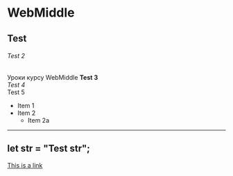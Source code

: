 # WebMiddle
## Test
###### Test 2
Уроки курсу WebMiddle
**Test 3**  
*Test 4*  
Test 5  
* Item 1
* Item 2
  * Item 2a 
---
let str = "Test str";
---
[This is a link](https://google.com.ua)
